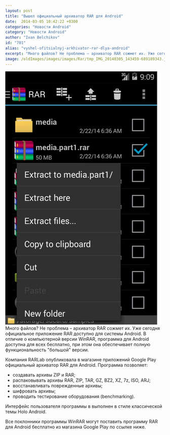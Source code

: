 ```yaml
---
layout: post
title: "Вышел официальный архиватор RAR для Android"
date:  2014-03-05 10:42:22 +0300
categories: "Новости Android"
category: "Новости Android"
author: "Ivan Belchikov"
id: "701"
alias: "vyshel-ofitsialnyj-arkhivator-rar-dlya-android"
excerpt: "Много файлов? Не проблема – архиватор RAR сожмет их. Уже сегодня официальное приложение RAR доступно для системы Android. В отличие о компьютерной версии WinRAR, программа для Android доступна для всех бесплатно, при этом она обеспечивает полную функциональность большой версии."
image: /oldImages/images/images/Rar/tmp_IMG_20140305_143459-689189343.jpg
---
```

<img  src="/oldImages/images/images/Rar/tmp_IMG_20140305_143459-689189343.jpg" alt="RAR для Android" />
Много файлов? Не проблема – архиватор RAR сожмет их. Уже сегодня официальное приложение RAR доступно для системы Android. В отличие о компьютерной версии WinRAR, программа для Android доступна для всех бесплатно, при этом она обеспечивает полную функциональность "большой" версии.


Компания RARLab опубликовала в магазине приложений Google Play официальный архиватор RAR для Android. Программа позволяет:

<ul>
<li>создавать архивы ZIP и RAR;</li>
<li>распаковывать архивы RAR, ZIP, TAR, GZ, BZ2, XZ, 7z, ISO, ARJ;</li>
<li>восстанавливать поврежденные архивы;</li>
<li>шифровать архивы;</li>
<li>проводить тестирование оборудования (benchmarking).</li>
</ul>
Интерфейс пользователя программы в выполнен в стиле классической темы Holo Android.

Все поклонники программы WinRAR могут поставить программу RAR для Android бесплатно из магазина Google Play по ссылке ниже.


